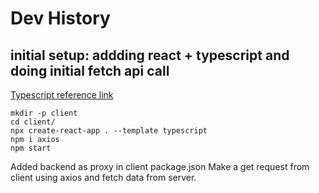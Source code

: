 # Dev History

## initial setup: addding react + typescript and doing initial fetch api call
[Typescript reference link](https://create-react-app.dev/docs/adding-typescript/)
    

    mkdir -p client
    cd client/
    npx create-react-app . --template typescript
    npm i axios
    npm start

Added backend as proxy in client package.json
Make a get request from client using axios and fetch data from server.

